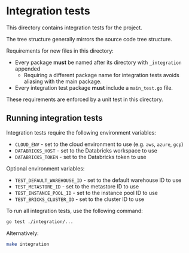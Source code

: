 # Integration tests

This directory contains integration tests for the project.

The tree structure generally mirrors the source code tree structure.

Requirements for new files in this directory:
* Every package **must** be named after its directory with `_integration` appended
  * Requiring a different package name for integration tests avoids aliasing with the main package.
* Every integration test package **must** include a `main_test.go` file.

These requirements are enforced by a unit test in this directory.

## Running integration tests

Integration tests require the following environment variables:
* `CLOUD_ENV` - set to the cloud environment to use (e.g. `aws`, `azure`, `gcp`)
* `DATABRICKS_HOST` - set to the Databricks workspace to use
* `DATABRICKS_TOKEN` - set to the Databricks token to use

Optional environment variables:
* `TEST_DEFAULT_WAREHOUSE_ID` - set to the default warehouse ID to use
* `TEST_METASTORE_ID` - set to the metastore ID to use
* `TEST_INSTANCE_POOL_ID` - set to the instance pool ID to use
* `TEST_BRICKS_CLUSTER_ID` - set to the cluster ID to use

To run all integration tests, use the following command:

```bash
go test ./integration/...
```

Alternatively:

```bash
make integration
```
